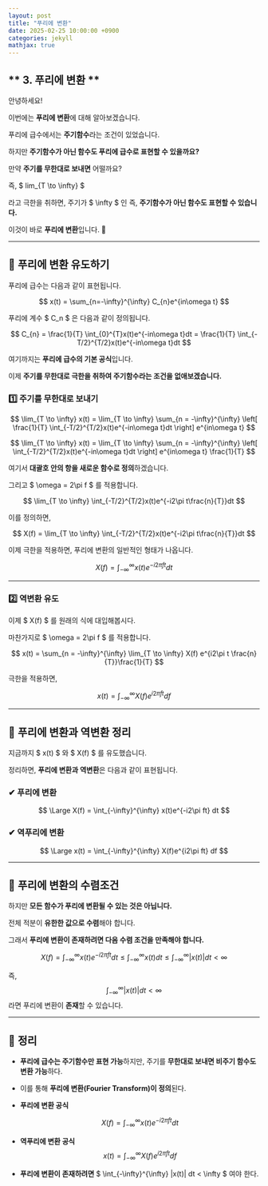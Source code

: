 ```yaml
---
layout: post
title: "푸리에 변환"
date: 2025-02-25 10:00:00 +0900
categories: jekyll
mathjax: true
---
```


## ** 3. 푸리에 변환 **

안녕하세요!  

이번에는 **푸리에 변환**에 대해 알아보겠습니다.  

푸리에 급수에서는 **주기함수**라는 조건이 있었습니다.  

하지만 **주기함수가 아닌 함수도 푸리에 급수로 표현할 수 있을까요?**  

만약 **주기를 무한대로 보내면** 어떨까요?  

즉,  $ lim_{T \to \infty} $

라고 극한을 취하면, 주기가 $ \infty $ 인 즉, **주기함수가 아닌 함수도 표현할 수 있습니다.**  

이것이 바로 **푸리에 변환**입니다. 🎯  

---

## **🔹 푸리에 변환 유도하기**

푸리에 급수는 다음과 같이 표현됩니다.

$$
x(t) = \sum_{n=-\infty}^{\infty} C_{n}e^{in\omega t}
$$

푸리에 계수 $ C_n $ 은 다음과 같이 정의됩니다.

$$
C_{n} = \frac{1}{T} \int_{0}^{T}x(t)e^{-in\omega t}dt = \frac{1}{T} \int_{-T/2}^{T/2}x(t)e^{-in\omega t}dt
$$

여기까지는 **푸리에 급수의 기본 공식**입니다.  

이제 **주기를 무한대로 극한을 취하여 주기함수라는 조건을 없애보겠습니다.**  

### **1️⃣ 주기를 무한대로 보내기**
$$
\lim_{T \to \infty} x(t) = \lim_{T \to \infty} \sum_{n = -\infty}^{\infty} \left[ \frac{1}{T} \int_{-T/2}^{T/2}x(t)e^{-in\omega t}dt \right] e^{in\omega t}
$$

$$
\lim_{T \to \infty} x(t) = \lim_{T \to \infty} \sum_{n = -\infty}^{\infty} \left[ \int_{-T/2}^{T/2}x(t)e^{-in\omega t}dt \right] e^{in\omega t} \frac{1}{T}
$$

여기서 **대괄호 안의 항을 새로운 함수로 정의**하겠습니다.  

그리고 $ \omega = 2\pi f $ 를 적용합니다.

$$
\lim_{T \to \infty} \int_{-T/2}^{T/2}x(t)e^{-i2\pi t\frac{n}{T}}dt
$$

이를 정의하면,

$$
X(f) = \lim_{T \to \infty} \int_{-T/2}^{T/2}x(t)e^{-i2\pi t\frac{n}{T}}dt
$$

이제 극한을 적용하면, 푸리에 변환의 일반적인 형태가 나옵니다.

$$
X(f) = \int_{-\infty}^{\infty}x(t)e^{-i2\pi ft}dt
$$

---

### **2️⃣ 역변환 유도**

이제 $ X(f) $ 를 원래의 식에 대입해봅시다.  

마찬가지로 $ \omega = 2\pi f $ 를 적용합니다.

$$
x(t) = \sum_{n = -\infty}^{\infty} \lim_{T \to \infty} X(f) e^{i2\pi t \frac{n}{T}}\frac{1}{T}
$$

극한을 적용하면,

$$
x(t) = \int_{-\infty}^{\infty} X(f) e^{i2\pi ft} df
$$

---

## **🔹 푸리에 변환과 역변환 정리**

지금까지 $ x(t) $ 와 $ X(f) $ 를 유도했습니다.  

정리하면, **푸리에 변환과 역변환**은 다음과 같이 표현됩니다.  

### **✔ 푸리에 변환**
$$
\Large X(f) = \int_{-\infty}^{\infty} x(t)e^{-i2\pi ft} dt
$$

### **✔ 역푸리에 변환**
$$
\Large x(t) = \int_{-\infty}^{\infty} X(f)e^{i2\pi ft} df
$$

---

## **🔹 푸리에 변환의 수렴조건**

하지만 **모든 함수가 푸리에 변환될 수 있는 것은 아닙니다.**  

전체 적분이 **유한한 값으로 수렴**해야 합니다.  

그래서 **푸리에 변환이 존재하려면 다음 수렴 조건을 만족해야 합니다.**  

$$
X(f) = \int_{-\infty}^{\infty} x(t)e^{-i2\pi ft} dt \leq \int_{-\infty}^{\infty} x(t) dt \leq \int_{-\infty}^{\infty} |x(t)| dt < \infty
$$

즉,  
$$
\int_{-\infty}^{\infty} |x(t)| dt < \infty
$$
라면 푸리에 변환이 **존재**할 수 있습니다.

---

## **🚀 정리**

- **푸리에 급수는 주기함수만 표현 가능**하지만, 주기를 **무한대로 보내면 비주기 함수도 변환 가능**하다.

- 이를 통해 **푸리에 변환(Fourier Transform)이 정의**된다.

- **푸리에 변환 공식**

  $$
  X(f) = \int_{-\infty}^{\infty} x(t)e^{-i2\pi ft} dt
  $$
- **역푸리에 변환 공식**
  $$
  x(t) = \int_{-\infty}^{\infty} X(f)e^{i2\pi ft} df
  $$
- **푸리에 변환이 존재하려면** $ \int_{-\infty}^{\infty} |x(t)| dt < \infty $ 여야 한다.

